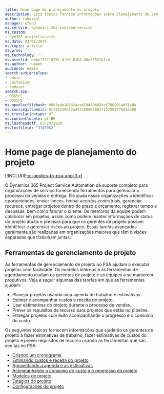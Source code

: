 ```yaml
---
title: Home page de planejamento do projeto
description: Este tópico fornece informações sobre planejamento do projeto.
author: ruhercul
manager: kfend
ms.service: dynamics-365-customerservice
ms.custom:
- dyn365-projectservice
ms.date: 03/01/2019
ms.topic: article
ms.prod: ''
ms.technology: ''
ms.assetid: bbbef7f7-876f-4fd0-8163-80e3752fb1cb
ms.author: rumant
audience: Admin
search.audienceType:
- admin
- customizer
- enduser
search.app:
- D365CE
- D365PS
ms.openlocfilehash: 99b3e4e18982ace459439688bcf780991a0f1ada
ms.sourcegitcommit: 8c786230ef2a497280885b827162561776e2eb00
ms.translationtype: HT
ms.contentlocale: pt-BR
ms.lasthandoff: 03/24/2020
ms.locfileid: "3749052"
---
```

# <a name="project-planning-home-page"></a>Home page de planejamento do projeto

[!INCLUDE[cc-applies-to-psa-app-3.x](../includes/cc-applies-to-psa-app-3x.md)]

O Dynamics 365 Project Service Automation dá suporte completo para organizações de serviço fornecendo ferramentas para gerenciar o processo de vendas e entrega. Ele ajuda essas organizações a identificar oportunidades, enviar lances, fechar acordos contratuais, gerenciar recursos, entregar projetos dentro do prazo e orçamento, registrar tempo e despesas, bem como faturar o cliente. Os membros da equipe podem colaborar em projetos, assim como podem manter informações de status do projeto atuais e precisas para que os gerentes de projeto possam identificar e gerenciar riscos ao projeto. Essas tarefas avançadas geralmente são realizadas em organizações maiores que têm divisões separadas que trabalham juntas.

## <a name="project-management-tools"></a>Ferramentas de gerenciamento de projeto

As ferramentas de gerenciamento de projeto no PSA ajudam a executar projetos com facilidade. Os modelos internos e as ferramentas de agendamento ajudam os gerentes de projeto e as equipes a se manterem produtivos. Veja a seguir algumas das tarefas em que as ferramentas ajudam:

- Planejar projetos usando uma agenda de trabalho e estimativas.
- Estimar e acompanhar custos e receita do projeto.
- Usar estimativas do projeto durante o processo de vendas.
- Prever os requisitos de recurso para projetos que estão no pipeline.
- Entregar projetos com êxito acompanhando o progresso e o consumo do custo.

Os seguintes tópicos fornecem informações que ajudarão os gerentes de projeto a fazer estimativas de trabalho, fazer estimativas de custos do projeto e prever requisitos de recurso usando as ferramentas que são aceitas no PSA:

- [Criando um cronograma](project-creating.md)
- [Estimando custos e receita do projeto](project-estimating.md)
- [Aproveitando a agenda e as estimativas](project-leveraging.md)
- [Acompanhando o consumo do custo e o progresso do projeto](project-tracking.md)
- [Modelos de projeto](project-templates.md)
- [Estágios do projeto](project-stages.md)
- [Configurações do projeto](project-settings.md)
